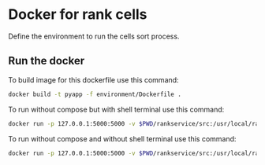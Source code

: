 # Docker for rank cells
Define the environment to run the cells sort process.

## Run the docker

To build image for this dockerfile use this command:
```sh
docker build -t pyapp -f environment/Dockerfile .
```

To run without compose but with shell terminal use this command:
```sh
docker run -p 127.0.0.1:5000:5000 -v $PWD/rankservice/src:/usr/local/rankservice/src -it pyapp sh
```

To run without compose and without shell terminal use this command:
```sh
docker run -p 127.0.0.1:5000:5000 -v $PWD/rankservice/src:/usr/local/rankservice/src pyapp
```
